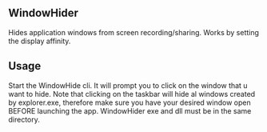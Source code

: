 ## WindowHider
Hides application windows from screen recording/sharing.
Works by setting the display affinity.

## Usage
Start the WindowHide cli. It will prompt you to click on the window that u want to hide. Note that clicking on the taskbar will hide al windows created by explorer.exe, therefore make sure you have your desired window open BEFORE launching the app.
WindowHider exe and dll must be in the same directory.
